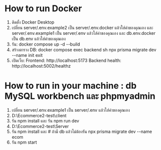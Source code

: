 # How to run Docker

1. ติดตั้ง Docker Desktop
2. เปลี่ยน server/.env.example2 เป็น server/.env.docker แล้วใส่ค่าของคุณเอง
   และ server/.env.example1 เป็น server/.env แล้วใส่ค่าของคุณเอง และ
   db.env.docker  เป็น db.env แล้วใส่ค่าของคุณเอง
3. รัน:
   docker compose up -d --build
4. สร้างตาราง DB:
   docker compose exec backend sh
   npx prisma migrate dev --name init
   exit
5. เปิดเว็บ:
   Frontend: http://localhost:5173
   Backend health: http://localhost:5002/healthz


# How to run in your machine : db MySQL workbench และ phpmyadmin

1. เปลี่ยน server/.env.example1 เป็น server/.env แล้วใส่ค่าของคุณเอง
2. D:\Ecommerce2-test\client
3.  รัน npm install และ รัน npm run dev 
4. D:\Ecommerce2-test\Server
5.  รัน npm install และ # ถ้ามี db แล้วไม่ต้องรัน npx prisma migrate dev --name ecom    
6.  รัน npm start
